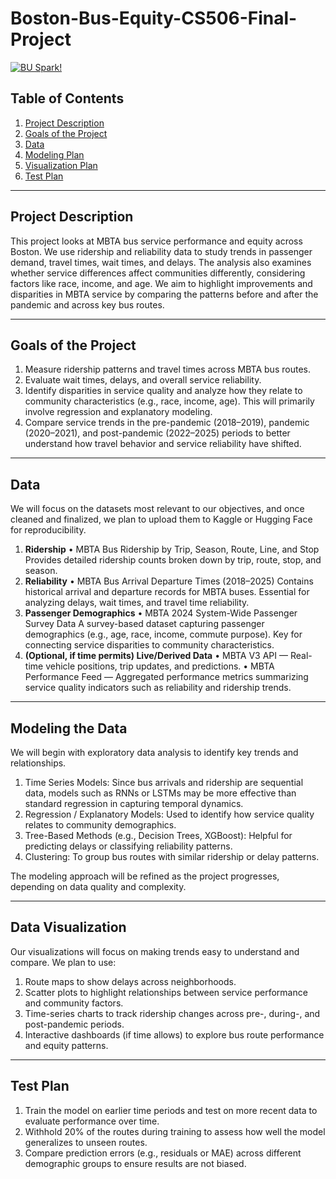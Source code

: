 # Boston-Bus-Equity-CS506-Final-Project

[![BU Spark!](https://img.shields.io/badge/BU%20Spark!-Project-red.svg)]()

## Table of Contents
1. [Project Description](#project-description)  
2. [Goals of the Project](#goals)  
3. [Data](#data)   
4. [Modeling Plan](#modeling-plan)  
5. [Visualization Plan](#visualization-plan)  
6. [Test Plan](#test-plan)  

---

## Project Description

This project looks at MBTA bus service performance and equity across Boston. We use ridership and reliability data to study trends in passenger demand, travel times, wait times, and delays. The analysis also examines whether service differences affect communities differently, considering factors like race, income, and age. We aim to highlight improvements and disparities in MBTA service by comparing the patterns before and after the pandemic and across key bus routes.

---

## Goals of the Project
1.	Measure ridership patterns and travel times across MBTA bus routes.
2.	Evaluate wait times, delays, and overall service reliability.
3.	Identify disparities in service quality and analyze how they relate to community characteristics (e.g., race, income, age). This will primarily involve regression and explanatory modeling.
4.	Compare service trends in the pre-pandemic (2018–2019), pandemic (2020–2021), and post-pandemic (2022–2025) periods to better understand how travel behavior and service reliability have shifted.

---

## Data

We will focus on the datasets most relevant to our objectives, and once cleaned and finalized, we plan to upload them to Kaggle or Hugging Face for reproducibility.
1.	**Ridership**
	•	MBTA Bus Ridership by Trip, Season, Route, Line, and Stop
Provides detailed ridership counts broken down by trip, route, stop, and season.
2.	**Reliability**
	•	MBTA Bus Arrival Departure Times (2018–2025)
Contains historical arrival and departure records for MBTA buses. Essential for analyzing delays, wait times, and travel time reliability.
3.	**Passenger Demographics**
	•	MBTA 2024 System-Wide Passenger Survey Data
A survey-based dataset capturing passenger demographics (e.g., age, race, income, commute purpose). Key for connecting service disparities to community characteristics.
4.	**(Optional, if time permits) Live/Derived Data**
	•	MBTA V3 API — Real-time vehicle positions, trip updates, and predictions.
	•	MBTA Performance Feed — Aggregated performance metrics summarizing service quality indicators such as reliability and ridership trends.

---

## Modeling the Data

We will begin with exploratory data analysis to identify key trends and relationships.
1. Time Series Models: Since bus arrivals and ridership are sequential data, models such as RNNs or LSTMs may be more effective than standard regression in capturing temporal dynamics.
2. Regression / Explanatory Models: Used to identify how service quality relates to community demographics.
3. Tree-Based Methods (e.g., Decision Trees, XGBoost): Helpful for predicting delays or classifying reliability patterns.
4. Clustering: To group bus routes with similar ridership or delay patterns.

The modeling approach will be refined as the project progresses, depending on data quality and complexity.

---

## Data Visualization

Our visualizations will focus on making trends easy to understand and compare. We plan to use:
1. Route maps to show delays across neighborhoods.
2. Scatter plots to highlight relationships between service performance and community factors.
3. Time-series charts to track ridership changes across pre-, during-, and post-pandemic periods.
4. Interactive dashboards (if time allows) to explore bus route performance and equity patterns.

---

## Test Plan
1.	Train the model on earlier time periods and test on more recent data to evaluate performance over time.
2.	Withhold 20% of the routes during training to assess how well the model generalizes to unseen routes.
3.	Compare prediction errors (e.g., residuals or MAE) across different demographic groups to ensure results are not biased.

